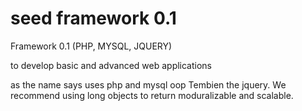 seed framework 0.1
===============

Framework 0.1 (PHP, MYSQL, JQUERY)

to develop basic and advanced web applications

as the name says uses php and mysql oop Tembien the jquery.
We recommend using long objects to return moduralizable and scalable.